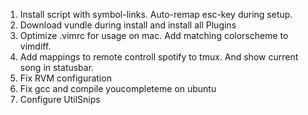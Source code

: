 1.  Install script with symbol-links. Auto-remap esc-key during setup.
2.  Download vundle during install and install all Plugins
3.  Optimize .vimrc for usage on mac. Add matching colorscheme to vimdiff.
4.  Add mappings to remote controll spotify to tmux. And show current song in statusbar.
5.  Fix RVM configuration 
6.  Fix gcc and compile youcompleteme on ubuntu 
7.  Configure UtilSnips 
